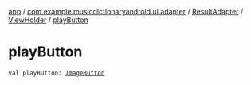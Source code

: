 [app](../../../index.md) / [com.example.musicdictionaryandroid.ui.adapter](../../index.md) / [ResultAdapter](../index.md) / [ViewHolder](index.md) / [playButton](./play-button.md)

# playButton

`val playButton: `[`ImageButton`](https://developer.android.com/reference/android/widget/ImageButton.html)